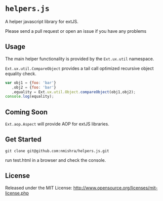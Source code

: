 # `helpers.js`

A helper javascript library for extJS.

Please send a pull request or open an issue if you have any problems

## Usage

The main helper functionality is provided by the
`Ext.ux.util` namespace. 

`Ext.ux.util.CompareObject` provides a tail call optimized recursive object equality check.

```javascript
var obj1 = {foo: 'bar'}
   ,obj2 = {foo: 'bar'}
   ,equality = Ext.ux.util.Object.compareObject(obj1,obj2);
console.log(equality);	
```

## Coming Soon
`Ext.aop.Aspect` will provide AOP for extJS libraries. 


## Get Started
```shell
git clone git@github.com:nmishra/helpers.js.git
```
run test.html in a browser and check the console.

## License

Released under the MIT License:
<http://www.opensource.org/licenses/mit-license.php>
